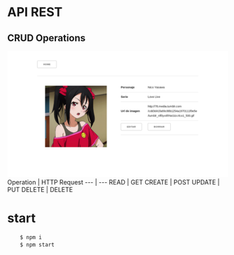 # API REST
## CRUD Operations

![screenshoot](https://github.com/doing-the-way/api-rest-express/blob/master/client/public/images/screenshot01.png)
Operation | HTTP Request 
--- | --- 
READ | GET 
CREATE | POST 
UPDATE | PUT 
DELETE | DELETE 

# start
```bash
	$ npm i
	$ npm start
```
